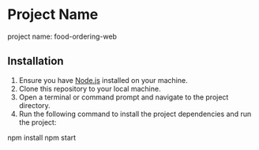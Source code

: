 # Project Name

project name: food-ordering-web

## Installation

1. Ensure you have [Node.js](https://nodejs.org) installed on your machine.
2. Clone this repository to your local machine.
3. Open a terminal or command prompt and navigate to the project directory.
4. Run the following command to install the project dependencies and run the project:

npm install
npm start

